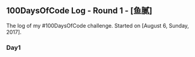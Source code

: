## 100DaysOfCode Log - Round 1 - [鱼腻]

The log of my #100DaysOfCode challenge. Started on [August 6, Sunday, 2017].

### Day1 



